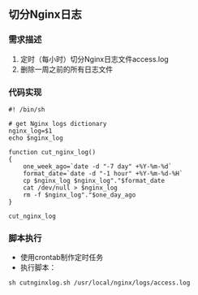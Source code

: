 ## 切分Nginx日志 ##
### 需求描述 ###
1. 定时（每小时）切分Nginx日志文件access.log
2. 删除一周之前的所有日志文件

### 代码实现 ###
```shell
#! /bin/sh

# get Nginx logs dictionary
nginx_log=$1
echo $nginx_log

function cut_nginx_log()
{
    one_week_ago=`date -d "-7 day" +%Y-%m-%d`
    format_date=`date -d "-1 hour" +%Y-%m-%d-%H`
    cp $nginx_log $nginx_log"."$format_date
    cat /dev/null > $nginx_log
    rm -f $nginx_log"."$one_day_ago
}

cut_nginx_log
```

### 脚本执行 ###
- 使用crontab制作定时任务
- 执行脚本：
```shell
sh cutnginxlog.sh /usr/local/nginx/logs/access.log
```

